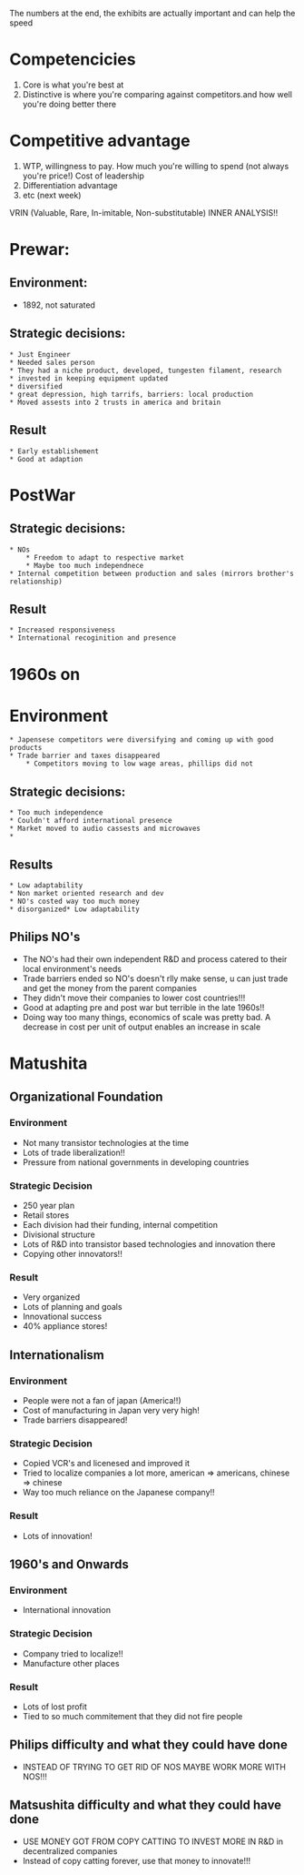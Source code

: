 The numbers at the end, the exhibits are actually important and can help the speed

# Competencicies
1. Core is what you're best at
2. Distinctive is where you're comparing against competitors.and how well you're doing better there


# Competitive advantage
1. WTP, willingness to pay. How much you're willing to spend (not always you're price!) Cost of leadership
2. Differentiation advantage
3. etc (next week)

VRIN (Valuable, Rare, In-imitable, Non-substitutable) INNER ANALYSIS!!

# Prewar:
## Environment: 
* 1892, not saturated

## Strategic decisions:
    * Just Engineer
    * Needed sales person
    * They had a niche product, developed, tungesten filament, research
    * invested in keeping equipment updated
    * diversified
    * great depression, high tarrifs, barriers: local production
    * Moved assests into 2 trusts in america and britain
## Result
    * Early establishement
    * Good at adaption

# PostWar

## Strategic decisions:
    * NOs
        * Freedom to adapt to respective market
        * Maybe too much independnece
    * Internal competition between production and sales (mirrors brother's relationship)
## Result
    * Increased responsiveness
    * International recoginition and presence

# 1960s on

# Environment
    * Japensese competitors were diversifying and coming up with good products
    * Trade barrier and taxes disappeared
        * Competitors moving to low wage areas, phillips did not

## Strategic decisions:
    * Too much independence
    * Couldn't afford international presence
    * Market moved to audio cassests and microwaves
    * 
## Results
    * Low adaptability
    * Non market oriented research and dev
    * NO's costed way too much money
    * disorganized* Low adaptability



## Philips NO's
* The NO's had their own independent R&D and process catered to their local environment's needs
* Trade barriers ended so NO's doesn't rlly make sense, u can just trade and get the money from the parent companies
* They didn't move their companies to lower cost countries!!!
* Good at adapting pre and post war but terrible in the late 1960s!!
* Doing way too many things, economics of scale was pretty bad. A decrease in cost per unit of output enables an increase in scale


# Matushita

## Organizational Foundation

### Environment
* Not many transistor technologies at the time
* Lots of trade liberalization!!
* Pressure from national governments in developing countries

### Strategic Decision
* 250 year plan
* Retail stores
* Each division had their funding, internal competition
* Divisional structure
* Lots of R&D into transistor based technologies and innovation there
* Copying other innovators!!

### Result
* Very organized
* Lots of planning and goals
* Innovational success
* 40% appliance stores!

## Internationalism

### Environment
* People were not a fan of japan (America!!)
* Cost of manufacturing in Japan very very high!
* Trade barriers disappeared!

### Strategic Decision
* Copied VCR's and licenesed and improved it
* Tried to localize companies a lot more, american => americans, chinese => chinese
* Way too much reliance on the Japanese company!!


### Result
* Lots of innovation!

## 1960's and Onwards

### Environment
* International innovation

### Strategic Decision
* Company tried to localize!!
* Manufacture other places


### Result
* Lots of lost profit
* Tied to so much commitement that they did not fire people


## Philips difficulty and what they could have done
* INSTEAD OF TRYING TO GET RID OF NOS MAYBE WORK MORE WITH NOS!!!

## Matsushita difficulty and what they could have done
* USE MONEY GOT FROM COPY CATTING TO INVEST MORE IN R&D in decentralized companies
* Instead of copy catting forever, use that money to innovate!!!


